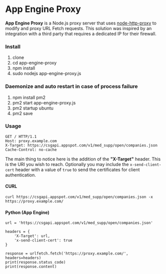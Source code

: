 # App Engine Proxy

**App Engine Proxy** is a Node.js proxy server that uses [node-http-proxy](https://github.com/nodejitsu/node-http-proxy) to modify and proxy URL Fetch requests.  This solution was inspired by an integration with a third party that requires a dedicated IP for their firewall.

### Install
1) clone
2) cd app-engine-proxy
3) npm install
4) sudo nodejs app-engine-proxy.js

### Daemonize and auto restart in case of process failure
1) npm install pm2
2) pm2 start app-engine-proxy.js
3) pm2 startup ubuntu
4) pm2 save

### Usage
````
GET / HTTP/1.1
Host: proxy.example.com
X-Target: https://csgapi.appspot.com/v1/med_supp/open/companies.json
Cache-Control: no-cache
````
The main thing to notice here is the addition of the **"X-Target"** header.  This is the URI you wish to reach.
Optionally you may include the `x-send-client-cert` header with a value of `true` to send the certificates for client authentication.

#### CURL
````
curl https://csgapi.appspot.com/v1/med_supp/open/companies.json -x https://proxy.example.com/
````
#### Python (App Engine)
````
url = 'https://csgapi.appspot.com/v1/med_supp/open/companies.json'

headers = {
    'X-Target': url,
    'x-send-client-cert': true
}

response = urlfetch.fetch('https://proxy.example.com/', headers=headers)
print(response.status_code)
print(response.content)

````
